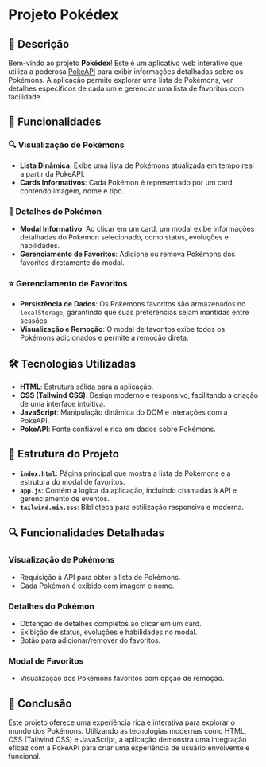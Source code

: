 # Projeto Pokédex

## 🎯 Descrição
Bem-vindo ao projeto **Pokédex**! Este é um aplicativo web interativo que utiliza a poderosa [PokeAPI](https://pokeapi.co) para exibir informações detalhadas sobre os Pokémons. A aplicação permite explorar uma lista de Pokémons, ver detalhes específicos de cada um e gerenciar uma lista de favoritos com facilidade.

## 🚀 Funcionalidades

### 🔍 Visualização de Pokémons
- **Lista Dinâmica**: Exibe uma lista de Pokémons atualizada em tempo real a partir da PokeAPI.
- **Cards Informativos**: Cada Pokémon é representado por um card contendo imagem, nome e tipo.

### 🧐 Detalhes do Pokémon
- **Modal Informativo**: Ao clicar em um card, um modal exibe informações detalhadas do Pokémon selecionado, como status, evoluções e habilidades.
- **Gerenciamento de Favoritos**: Adicione ou remova Pokémons dos favoritos diretamente do modal.

### ⭐ Gerenciamento de Favoritos
- **Persistência de Dados**: Os Pokémons favoritos são armazenados no `localStorage`, garantindo que suas preferências sejam mantidas entre sessões.
- **Visualização e Remoção**: O modal de favoritos exibe todos os Pokémons adicionados e permite a remoção direta.

## 🛠️ Tecnologias Utilizadas
- **HTML**: Estrutura sólida para a aplicação.
- **CSS (Tailwind CSS)**: Design moderno e responsivo, facilitando a criação de uma interface intuitiva.
- **JavaScript**: Manipulação dinâmica do DOM e interações com a PokeAPI.
- **PokeAPI**: Fonte confiável e rica em dados sobre Pokémons.

## 📁 Estrutura do Projeto
- **`index.html`**: Página principal que mostra a lista de Pokémons e a estrutura do modal de favoritos.
- **`app.js`**: Contém a lógica da aplicação, incluindo chamadas à API e gerenciamento de eventos.
- **`tailwind.min.css`**: Biblioteca para estilização responsiva e moderna.

## 🔍 Funcionalidades Detalhadas

### Visualização de Pokémons
- Requisição à API para obter a lista de Pokémons.
- Cada Pokémon é exibido com imagem e nome.

### Detalhes do Pokémon
- Obtenção de detalhes completos ao clicar em um card.
- Exibição de status, evoluções e habilidades no modal.
- Botão para adicionar/remover do favoritos.

### Modal de Favoritos
- Visualização dos Pokémons favoritos com opção de remoção.

## 🎉 Conclusão
Este projeto oferece uma experiência rica e interativa para explorar o mundo dos Pokémons. Utilizando as tecnologias modernas como HTML, CSS (Tailwind CSS) e JavaScript, a aplicação demonstra uma integração eficaz com a PokeAPI para criar uma experiência de usuário envolvente e funcional.
